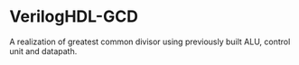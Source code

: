 # VerilogHDL-GCD
A realization of greatest common divisor using previously built ALU, control unit and datapath.
